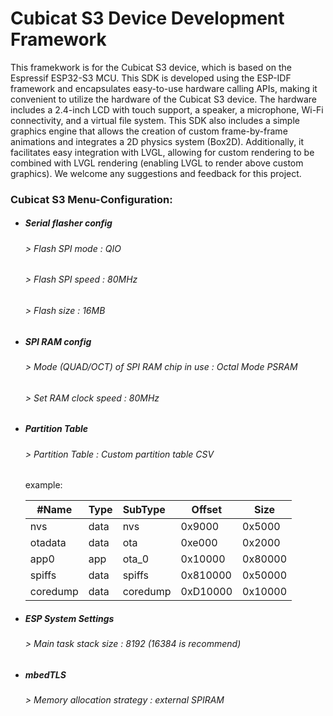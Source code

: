 # Cubicat S3 Device Development Framework

This framekwork is for the Cubicat S3 device, which is based on the Espressif ESP32-S3 MCU. This SDK is developed using the ESP-IDF framework and encapsulates easy-to-use hardware calling APIs, making it convenient to utilize the hardware of the Cubicat S3 device. The hardware includes a 2.4-inch LCD with touch support, a speaker, a microphone, Wi-Fi connectivity, and a virtual file system.
This SDK also includes a simple graphics engine that allows the creation of custom frame-by-frame animations and integrates a 2D physics system (Box2D). Additionally, it facilitates easy integration with LVGL, allowing for custom rendering to be combined with LVGL rendering (enabling LVGL to render above custom graphics).
We welcome any suggestions and feedback for this project.

### Cubicat S3 Menu-Configuration:

* ##### Serial flasher config

  ###### \> Flash SPI mode : QIO

  ###### \> Flash SPI speed : 80MHz

  ###### \> Flash size : 16MB
* ##### SPI RAM config

  ###### \> Mode (QUAD/OCT) of SPI RAM chip in use : Octal Mode PSRAM

  ###### \> Set RAM clock speed : 80MHz
* ##### Partition Table

  ###### \> Partition Table : Custom partition table CSV
  example:

  | #Name    | Type | SubType  | Offset   | Size    |
  | ---------- | ------ | :--------- | ---------- | --------- |
  | nvs      | data | nvs      | 0x9000   | 0x5000  |
  | otadata  | data | ota      | 0xe000   | 0x2000  |
  | app0     | app  | ota_0    | 0x10000  | 0x80000 |
  | spiffs   | data | spiffs   | 0x810000 | 0x50000 |
  | coredump | data | coredump | 0xD10000 | 0x10000 |
* ##### ESP System Settings
  ###### \> Main task stack size : 8192 (16384 is recommend)
* ##### mbedTLS
  ###### \> Memory allocation strategy : external SPIRAM
